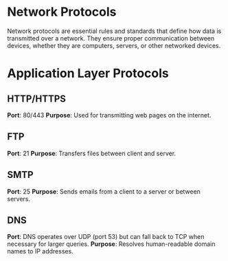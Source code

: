 # Network Protocols

Network protocols are essential rules and standards that define how data is transmitted over a network. They ensure proper communication between devices, whether they are computers, servers, or other networked devices. 

# Application Layer Protocols

## HTTP/HTTPS

**Port**: 80/443
**Purpose**: Used for transmitting web pages on the internet.

## FTP

**Port**: 21
**Purpose**: Transfers files between client and server.

## SMTP

**Port**: 25
**Purpose**: Sends emails from a client to a server or between servers.

## DNS

**Port**: DNS operates over UDP (port 53) but can fall back to TCP when necessary for larger queries.
**Purpose**: Resolves human-readable domain names to IP addresses.
